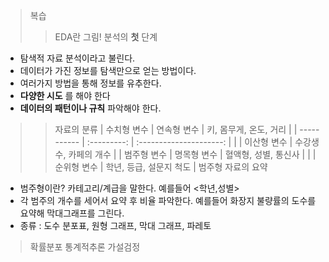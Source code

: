 > 복습
>> EDA란 그림! 분석의 **첫** 단계
* 탐색적 자료 분석이라고 불린다.
* 데이터가 가진 정보를 탐색만으로 얻는 방법이다.
* 여러가지 방법을 통해 정보를 유추한다.
* **다양한 시도** 를 해야 한다
* **데이터의 패턴이나 규칙** 파악해야 한다.
>> 자료의 분류
>> | 수치형 변수 | 연속형 변수 | 키, 몸무게, 온도, 거리  |
>> | ----------- | :---------: | :---------------------: |
>> |             | 이산형 변수 | 수강생 수, 카페의 개수  |
>> | 범주형 변수 | 명목형 변수 |  혈액형, 성별, 통신사   | 
>> |             | 순위형 변수 | 학년, 등급, 설문지 척도 | 
>> 범주형 자료의 요약
* 범주형이란? 카테고리/계급을 말한다. 예를들어 <학년,성별>
* 각 범주의 개수를 세어서 요약 후 비율 파악한다. 예를들어 화장지 불량률의 도수를 요약해 막대그래프를 그린다.
* 종류 : 도수 분포표, 원형 그래프, 막대 그래프, 파레토
> 확률분포
> 통계적추론
> 가설검정
